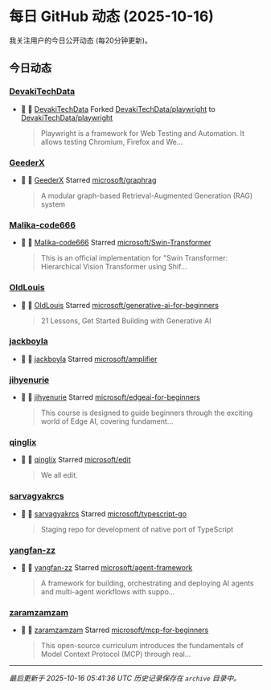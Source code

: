 # 每日 GitHub 动态 (2025-10-16)

我关注用户的今日公开动态 (每20分钟更新)。

## 今日动态

### [DevakiTechData](https://github.com/DevakiTechData)
- 🍴 👤 [DevakiTechData](https://github.com/DevakiTechData) Forked [DevakiTechData/playwright](https://github.com/DevakiTechData/playwright) to [DevakiTechData/playwright](https://github.com/DevakiTechData/playwright)
  > Playwright is a framework for Web Testing and Automation. It allows testing Chromium, Firefox and We...

### [GeederX](https://github.com/GeederX)
- 🌟 👤 [GeederX](https://github.com/GeederX) Starred [microsoft/graphrag](https://github.com/microsoft/graphrag)
  > A modular graph-based Retrieval-Augmented Generation (RAG) system

### [Malika-code666](https://github.com/Malika-code666)
- 🌟 👤 [Malika-code666](https://github.com/Malika-code666) Starred [microsoft/Swin-Transformer](https://github.com/microsoft/Swin-Transformer)
  > This is an official implementation for "Swin Transformer: Hierarchical Vision Transformer using Shif...

### [OldLouis](https://github.com/OldLouis)
- 🌟 👤 [OldLouis](https://github.com/OldLouis) Starred [microsoft/generative-ai-for-beginners](https://github.com/microsoft/generative-ai-for-beginners)
  > 21 Lessons, Get Started Building with Generative AI 

### [jackboyla](https://github.com/jackboyla)
- 🌟 👤 [jackboyla](https://github.com/jackboyla) Starred [microsoft/amplifier](https://github.com/microsoft/amplifier)

### [jihyenurie](https://github.com/jihyenurie)
- 🌟 👤 [jihyenurie](https://github.com/jihyenurie) Starred [microsoft/edgeai-for-beginners](https://github.com/microsoft/edgeai-for-beginners)
  > This course is designed to guide beginners through the exciting world of Edge AI, covering fundament...

### [qinglix](https://github.com/qinglix)
- 🌟 👤 [qinglix](https://github.com/qinglix) Starred [microsoft/edit](https://github.com/microsoft/edit)
  > We all edit.

### [sarvagyakrcs](https://github.com/sarvagyakrcs)
- 🌟 👤 [sarvagyakrcs](https://github.com/sarvagyakrcs) Starred [microsoft/typescript-go](https://github.com/microsoft/typescript-go)
  > Staging repo for development of native port of TypeScript

### [yangfan-zz](https://github.com/yangfan-zz)
- 🌟 👤 [yangfan-zz](https://github.com/yangfan-zz) Starred [microsoft/agent-framework](https://github.com/microsoft/agent-framework)
  > A framework for building, orchestrating and deploying AI agents and multi-agent workflows with suppo...

### [zaramzamzam](https://github.com/zaramzamzam)
- 🌟 👤 [zaramzamzam](https://github.com/zaramzamzam) Starred [microsoft/mcp-for-beginners](https://github.com/microsoft/mcp-for-beginners)
  > This open-source curriculum introduces the fundamentals of Model Context Protocol (MCP) through real...


---
*最后更新于 2025-10-16 05:41:36 UTC*
*历史记录保存在 `archive` 目录中。*
